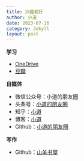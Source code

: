 ```yaml
---
title: 兴趣爱好
author: 小道
date: 2023-07-16
category: Jekyll
layout: post
---
```


**学习**
- [OneDrive](https://onedrive.live.com/)
- [豆瓣](https://www.douban.com/people/187272163)

**自媒体**
- 微信公众号：小道的朋友圈
- 头条号：[小道的朋友圈](http://www.toutiao.com/c/user/102425115737/)
- 知乎：[小道](https://www.zhihu.com/people/zcqiand)
- 博客：[小道](https://www.cnblogs.com/zcqiand/)
- Github：[小道的朋友圈](https://github.com/zcqiand/blogging)

**写作**
- Github：[山羊书屋](https://github.com/zcqiand/writing)
